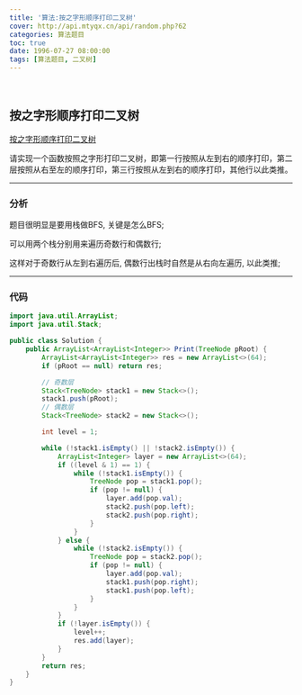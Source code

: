 ```yaml
---
title: '算法:按之字形顺序打印二叉树'
cover: http://api.mtyqx.cn/api/random.php?62
categories: 算法题目
toc: true
date: 1996-07-27 08:00:00
tags: [算法题目, 二叉树]
---
```


<br/>

<!--more-->

## 按之字形顺序打印二叉树

[按之字形顺序打印二叉树](https://www.nowcoder.com/practice/91b69814117f4e8097390d107d2efbe0?tpId=13&tqId=11212&tPage=3&rp=1&ru=%2Fta%2Fcoding-interviews&qru=%2Fta%2Fcoding-interviews%2Fquestion-ranking)

请实现一个函数按照之字形打印二叉树，即第一行按照从左到右的顺序打印，第二层按照从右至左的顺序打印，第三行按照从左到右的顺序打印，其他行以此类推。

****

### 分析

题目很明显是要用栈做BFS, 关键是怎么BFS;

可以用两个栈分别用来遍历奇数行和偶数行;

这样对于奇数行从左到右遍历后, 偶数行出栈时自然是从右向左遍历, 以此类推;

****

### 代码

```java
import java.util.ArrayList;
import java.util.Stack;

public class Solution {
    public ArrayList<ArrayList<Integer>> Print(TreeNode pRoot) {
        ArrayList<ArrayList<Integer>> res = new ArrayList<>(64);
        if (pRoot == null) return res;

        // 奇数层
        Stack<TreeNode> stack1 = new Stack<>();
        stack1.push(pRoot);
        // 偶数层
        Stack<TreeNode> stack2 = new Stack<>();

        int level = 1;

        while (!stack1.isEmpty() || !stack2.isEmpty()) {
            ArrayList<Integer> layer = new ArrayList<>(64);
            if ((level & 1) == 1) {
                while (!stack1.isEmpty()) {
                    TreeNode pop = stack1.pop();
                    if (pop != null) {
                        layer.add(pop.val);
                        stack2.push(pop.left);
                        stack2.push(pop.right);
                    }
                }
            } else {
                while (!stack2.isEmpty()) {
                    TreeNode pop = stack2.pop();
                    if (pop != null) {
                        layer.add(pop.val);
                        stack1.push(pop.right);
                        stack1.push(pop.left);
                    }
                }
            }
            if (!layer.isEmpty()) {
                level++;
                res.add(layer);
            }
        }
        return res;
    }
}
```

